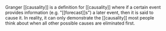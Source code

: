 Granger [[causality]] is a definition for [[causality]] where if a certain event provides information (e.g. "[[forecast]]s") a later event, then it is said to cause it. In reality, it can only demonstrate the [[causality]] most people think about when all other possible causes are eliminated first.